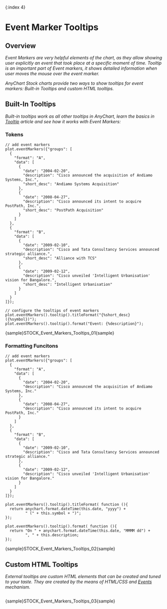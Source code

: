 {:index 4}

# Event Marker Tooltips

## Overview

*Event Markers are very helpful elements of the chart, as they allow showing user explicitly an event that took place at a specific moment of time. Tooltip is an important part of Event markers, it shows detailed information when user moves the mouse over the event marker.*

*AnyChart Stock charts provide two ways to show tooltips for event markers: Built-in Tooltips and custom HTML tooltips.*

## Built-In Tooltips

*Built-in tooltips work as all other tooltips in AnyChart, learn the basics in [Tooltip](../../Common_Settings/Tooltip) article and see how it works with Event Markers:*

### Tokens

```
// add event markers
plot.eventMarkers({"groups": [
  {
    "format": "A",
    "data": [
      {
        "date": "2004-02-20",
        "description": "Cisco announced the acquisition of Andiamo Systems, Inc.",
        "short_desc": "Andiamo Systems Acquisition"
      },
      {
        "date": "2008-04-27",
        "description": "Cisco announced its intent to acquire PostPath, Inc.",
        "short_desc": "PostPath Acquisition"
      }
    ]
  },
  {
    "format": "B",
    "data": [
      {
        "date": "2009-02-10",
        "description": "Cisco and Tata Consultancy Services announced strategic alliance.",
        "short_desc": "Alliance with TCS"
      },
      {
        "date": "2009-02-12",
        "description": "Cisco unveiled 'Intelligent Urbanisation' vision for Bangalore.",
        "short_desc": "Intelligent Urbanisation"
      }
    ]
  }
]});

// configure the tooltips of event markers
plot.eventMarkers().tooltip().titleFormat("{%short_desc} ({%symbol})");
plot.eventMarkers().tooltip().format("Event: {%description}");
```

{sample}STOCK\_Event\_Markers\_Tooltips\_01{sample}

### Formatting Funcitons

```
// add event markers
plot.eventMarkers({"groups": [
  {
    "format": "A",
    "data": [
      {
        "date": "2004-02-20",
        "description": "Cisco announced the acquisition of Andiamo Systems, Inc."
      },
      {
        "date": "2008-04-27",
        "description": "Cisco announced its intent to acquire PostPath, Inc."
      }
    ]
  },
  {
    "format": "B",
    "data": [
      {
        "date": "2009-02-10",
        "description": "Cisco and Tata Consultancy Services announced strategic alliance."
      },
      {
        "date": "2009-02-12",
        "description": "Cisco unveiled 'Intelligent Urbanisation' vision for Bangalore."
      }
    ]
  }
]});

plot.eventMarkers().tooltip().titleFormat( function (){
  return anychart.format.dateTime(this.date, "yyyy") +
         " (" + this.symbol + ")";
});

plot.eventMarkers().tooltip().format( function (){
  return "On " + anychart.format.dateTime(this.date, "MMMM dd") +
         ", " + this.description;
});
```

{sample}STOCK\_Event\_Markers\_Tooltips\_02{sample}


## Custom HTML Tooltips

*External tooltips are custom HTML elements that can be created and tuned to your taste. They are created by the means of HTML/CSS and [Events](Events) mechanism.*

```

```

{sample}STOCK\_Event\_Markers\_Tooltips\_03{sample}